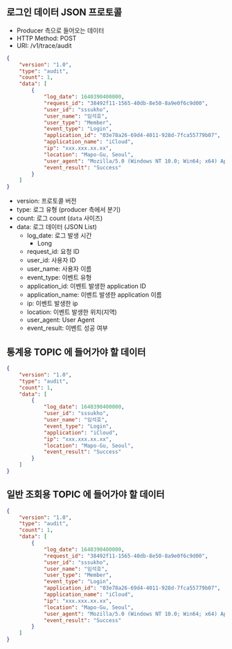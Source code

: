 ## 로그인 데이터 JSON 프로토콜

- Producer 측으로 들어오는 데이터
- HTTP Method: POST
- URI: /v1/trace/audit

``` json
{
    "version": "1.0",
    "type": "audit",
    "count": 1,
    "data": [
        {
            "log_date": 1640390400000,
            "request_id": "38492f11-1565-40db-8e50-8a9e0f6c9d00",
            "user_id": "sssukho",
            "user_name": "임석호",
            "user_type": "Member",
            "event_type": "Login",
            "application_id": "03e78a26-69d4-4011-928d-7fca55779b07",
            "application_name": "iCloud",
            "ip": "xxx.xxx.xx.xx",
            "location": "Mapo-Gu, Seoul",
            "user_agent": "Mozilla/5.0 (Windows NT 10.0; Win64; x64) AppleWebKit/537.36 (KHTML, like Gecko) Chrome/96.0.4664.110 Safari/537.36 Edg/96.0.1054.62",
            "event_result": "Success"
        }
    ]
}
```

- version: 프로토콜 버전
- type: 로그 유형 (producer 측에서 분기)
- count: 로그 count (`data` 사이즈)
- data: 로그 데이터 (JSON List)
  - log_date: 로그 발생 시간
    - Long
  - request_id: 요청 ID
  - user_id: 사용자 ID
  - user_name: 사용자 이름
  - event_type: 이벤트 유형
  - application_id: 이벤트 발생한 application ID
  - application_name: 이벤트 발생한 application 이름
  - ip: 이벤트 발생한 ip
  - location: 이벤트 발생한 위치(지역)
  - user_agent: User Agent
  - event_result: 이벤트 성공 여부





## 통계용 TOPIC 에 들어가야 할 데이터

``` json
{
    "version": "1.0",
    "type": "audit",
    "count": 1,
    "data": [
        {
            "log_date": 1640390400000,
            "user_id": "sssukho",
            "user_name": "임석호",
            "event_type": "Login",
            "application": "iCloud",
            "ip": "xxx.xxx.xx.xx",
            "location": "Mapo-Gu, Seoul",
            "event_result": "Success"
        }
    ]
}
```





## 일반 조회용 TOPIC 에 들어가야 할 데이터

``` json
{
    "version": "1.0",
    "type": "audit",
    "count": 1,
    "data": [
        {
            "log_date": 1640390400000,
            "request_id": "38492f11-1565-40db-8e50-8a9e0f6c9d00",
            "user_id": "sssukho",
            "user_name": "임석호",
            "user_type": "Member",
            "event_type": "Login",
            "application_id": "03e78a26-69d4-4011-928d-7fca55779b07",
            "application_name": "iCloud",
            "ip": "xxx.xxx.xx.xx",
            "location": "Mapo-Gu, Seoul",
            "user_agent": "Mozilla/5.0 (Windows NT 10.0; Win64; x64) AppleWebKit/537.36 (KHTML, like Gecko) Chrome/96.0.4664.110 Safari/537.36 Edg/96.0.1054.62",
            "event_result": "Success"
        }
    ]
}
```



















